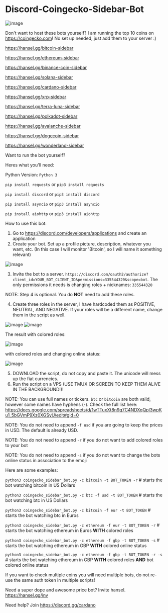# Discord-Coingecko-Sidebar-Bot

![image](https://media.discordapp.net/attachments/922255895583412265/926241382228721745/IMG_8342.jpg?width=325&height=609)

Don't want to host these bots yourself? I am running the top 10 coins on https://coingecko.com! No set up needed, just add them to your server :)

https://hansel.gg/bitcoin-sidebar

https://hansel.gg/ethereum-sidebar

https://hansel.gg/binance-coin-sidebar

https://hansel.gg/solana-sidebar

https://hansel.gg/cardano-sidebar

https://hansel.gg/xrp-sidebar

https://hansel.gg/terra-luna-sidebar

https://hansel.gg/polkadot-sidebar

https://hansel.gg/avalanche-sidebar

https://hansel.gg/dogecoin-sidebar

https://hansel.gg/wonderland-sidebar



Want to run the bot yourself?

Heres what you'll need:

Python Version: `Python 3`

`pip install requests` or `pip3 install requests`

`pip install discord` or `pip3 install discord`

`pip install asyncio` or `pip3 install asyncio`

`pip install aiohttp` or `pip3 install aiohttp`


How to use this bot:

1. Go to https://discord.com/developers/applications and create an application
2. Create your bot. Set up a profile picture, description, whatever you want, etc. (In this case I will monitor 'Bitcoin', so I will name it something relevant)

![image](https://user-images.githubusercontent.com/93408277/147792291-e0dfe327-3f17-4b9a-9302-4ae34eff005d.png)

3. Invite the bot to a server. `https://discord.com/oauth2/authorize?client_id=YOUR_BOT_CLIENT_ID&permissions=335544320&scope=bot`. The only permissions it needs is changing roles + nicknames: `335544320`

NOTE: Step 4 is optional. You do **NOT** need to add these roles.

4. Create three roles in the server, I have hardcoded them as POSITIVE, NEUTRAL, AND NEGATIVE. If your roles will be a different name, change them in the script as well.

![image](https://user-images.githubusercontent.com/93408277/147702648-04de8871-ee27-48bc-8145-22b25dc32711.png)
![image](https://user-images.githubusercontent.com/93408277/147702669-30bbab81-cb77-484a-9bc4-7c186c0d6893.png)

The result with colored roles:

![image](https://media.discordapp.net/attachments/922255895583412265/926241742305517568/IMG_8340.jpg)

with colored roles and changing online status:

![image](https://media.discordapp.net/attachments/922255895583412265/926243058004140032/IMG_8341.jpg)


5. DOWNLOAD the script, do not copy and paste it. The unicode will mess up the fiat currencies.
6. Run the script on a VPS (USE TMUX OR SCREEN TO KEEP THEM ALIVE IN THE BACKGROUND!)!


NOTE: You can use full names or tickers. `btc` or `bitcoin` are both valid, however some names have hyphens (-).
Check the full list here: https://docs.google.com/spreadsheets/d/1wTTuxXt8n9q7C4NDXqQpI3wpKu1_5bGVmP9Xz0XGSyU/edit#gid=0

NOTE: You do not need to append `-f usd` if you are going to keep the prices in USD. The default is already USD.

NOTE: You do not need to append `-r` if you do not want to add colored roles to your bot

NOTE: You do not need to append `-s` if you do not want to change the bots online status in association to the emoji

Here are some examples:
 
 
`python3 coingecko_sidebar_bot.py -c bitcoin -t BOT_TOKEN -r` # starts the bot watching bitcoin in US Dollars
 
`python3 coingecko_sidebar_bot.py -c btc -f usd -t BOT_TOKEN` # starts the bot watching btc in US Dollars

`python3 coingecko_sidebar_bot.py -c bitcoin -f eur -t BOT_TOKEN` # starts the bot watching btc in Euros

`python3 coingecko_sidebar_bot.py -c ethereum -f eur -t BOT_TOKEN -r` # starts the bot watching ethereum in Euros **WITH** colored roles

`python3 coingecko_sidebar_bot.py -c ethereum -f gbp -t BOT_TOKEN -s` # starts the bot watching ethereum in GBP **WITH** colored online status

`python3 coingecko_sidebar_bot.py -c ethereum -f gbp -t BOT_TOKEN -r -s` # starts the bot watching ethereum in GBP **WITH** colored roles **AND** bot colored online status


If you want to check multiple coins you will need multiple bots, do not re-use the same auth token in multiple scripts!

Need a super dope and awesome price bot? Invite hansel. https://hansel.gg/inv


Need help? Join https://discord.gg/cardano
